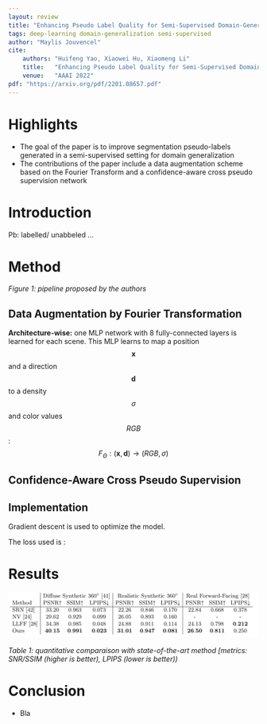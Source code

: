```yaml
---
layout: review
title: "Enhancing Pseudo Label Quality for Semi-Supervised Domain-Generalized Medical Image Segmentation "
tags: deep-learning domain-generalization semi-supervised
author: "Maylis Jouvencel"
cite:
    authors: "Huifeng Yao, Xiaowei Hu, Xiaomeng Li"
    title:   "Enhancing Pseudo Label Quality for Semi-Supervised Domain-Generalized Medical Image Segmentation"
    venue:   "AAAI 2022"
pdf: "https://arxiv.org/pdf/2201.08657.pdf"
---
```




# Highlights
* The goal of the paper is to improve segmentation pseudo-labels generated in a semi-supervised setting for domain generalization
* The contributions of the paper include a data augmentation scheme based on the Fourier Transform and a confidence-aware cross pseudo supervision network 

# Introduction

Pb: labelled/ unabbeled ...

# Method


*Figure 1: pipeline proposed by the authors*

## Data Augmentation by Fourier Transformation





**Architecture-wise:** one MLP network with 8 fully-connected layers is learned for each scene. This MLP learns to map a position $$\boldsymbol{x}$$ and a direction $$\boldsymbol{d}$$ to a density $$\sigma$$ and color values $$RGB$$ :
$$ F_\Theta : (\boldsymbol{x},\boldsymbol{d}) \rightarrow (RGB,\sigma)$$




## Confidence-Aware Cross Pseudo Supervision 



## Implementation

Gradient descent is used to optimize the model.

The loss used is : 



# Results


![](/collections/images/NeRF/results_table.jpg)

*Table 1: quantitative comparaison with state-of-the-art method [metrics: SNR/SSIM (higher is better), LPIPS (lower is better))*



# Conclusion

- Bla